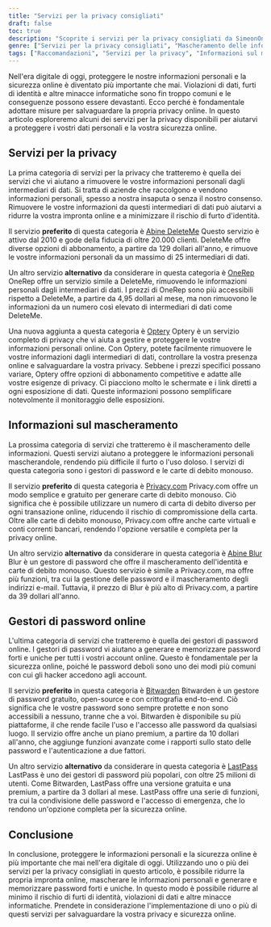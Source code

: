 ```yaml
---
title: "Servizi per la privacy consigliati"
draft: false
toc: true
description: "Scoprite i servizi per la privacy consigliati da SimeonOnSecurity per proteggere i vostri dati personali e la vostra sicurezza online. Scoprite i servizi per rimuovere le informazioni personali dagli intermediari di dati, mascherare le informazioni e gestire le password. Trovate opzioni affidabili per la privacy online e riducete il rischio di furto d'identità e di violazione dei dati."
genre: ["Servizi per la privacy consigliati", "Mascheramento delle informazioni", "Gestori di password online", "Rimozione del broker di dati", "Abine DeleteMe", "OneRep", "Ottica", "Sfumatura Abine", "Privacy.com", "Bitwarden", "LastPass", "Sicurezza online", "Protezione dell'identità", "Protezione dei dati"]
tags: ["Raccomandazioni", "Servizi per la privacy", "Informazioni sul mascheramento", "Gestori di password online", "Data Brokers", "Abine DeleteMe", "OneRep", "Ottica", "Sfumatura Abine", "Privacy.com", "Bitwarden", "LastPass", "Sicurezza online", "Protezione contro il furto d'identità", "Violazioni dei dati", "Protezione dei dati personali", "Sicurezza digitale", "Minacce informatiche", "Protezione dell'identità", "Privacy online", "Password forti", "Data Privacy"]
---
```

 Nell'era digitale di oggi, proteggere le nostre informazioni personali e la sicurezza online è diventato più importante che mai. Violazioni di dati, furti di identità e altre minacce informatiche sono fin troppo comuni e le conseguenze possono essere devastanti. Ecco perché è fondamentale adottare misure per salvaguardare la propria privacy online. In questo articolo esploreremo alcuni dei servizi per la privacy disponibili per aiutarvi a proteggere i vostri dati personali e la vostra sicurezza online.

## Servizi per la privacy

La prima categoria di servizi per la privacy che tratteremo è quella dei servizi che vi aiutano a rimuovere le vostre informazioni personali dagli intermediari di dati. Si tratta di aziende che raccolgono e vendono informazioni personali, spesso a nostra insaputa o senza il nostro consenso. Rimuovere le vostre informazioni da questi intermediari di dati può aiutarvi a ridurre la vostra impronta online e a minimizzare il rischio di furto d'identità.

Il servizio **preferito** di questa categoria è [Abine DeleteMe](https://joindeleteme.com/refer?coupon=RFR-40867-7DWHR4) Questo servizio è attivo dal 2010 e gode della fiducia di oltre 20.000 clienti. DeleteMe offre diverse opzioni di abbonamento, a partire da 129 dollari all'anno, e rimuove le vostre informazioni personali da un massimo di 25 intermediari di dati.

Un altro servizio **alternativo** da considerare in questa categoria è [OneRep](https://onerep.com) OneRep offre un servizio simile a DeleteMe, rimuovendo le informazioni personali dagli intermediari di dati. I prezzi di OneRep sono più accessibili rispetto a DeleteMe, a partire da 4,95 dollari al mese, ma non rimuovono le informazioni da un numero così elevato di intermediari di dati come DeleteMe.

Una nuova aggiunta a questa categoria è [Optery](https://app.optery.com/) Optery è un servizio completo di privacy che vi aiuta a gestire e proteggere le vostre informazioni personali online. Con Optery, potete facilmente rimuovere le vostre informazioni dagli intermediari di dati, controllare la vostra presenza online e salvaguardare la vostra privacy. Sebbene i prezzi specifici possano variare, Optery offre opzioni di abbonamento competitive e adatte alle vostre esigenze di privacy. Ci piacciono molto le schermate e i link diretti a ogni esposizione di dati. Queste informazioni possono semplificare notevolmente il monitoraggio delle esposizioni.

## Informazioni sul mascheramento

La prossima categoria di servizi che tratteremo è il mascheramento delle informazioni. Questi servizi aiutano a proteggere le informazioni personali mascherandole, rendendo più difficile il furto o l'uso doloso. I servizi di questa categoria sono i gestori di password e le carte di debito monouso.

Il servizio **preferito** di questa categoria è [Privacy.com](https://privacy.com/join/SU86Y) Privacy.com offre un modo semplice e gratuito per generare carte di debito monouso. Ciò significa che è possibile utilizzare un numero di carta di debito diverso per ogni transazione online, riducendo il rischio di compromissione della carta. Oltre alle carte di debito monouso, Privacy.com offre anche carte virtuali e conti correnti bancari, rendendo l'opzione versatile e completa per la privacy online.

Un altro servizio **alternativo** da considerare in questa categoria è [Abine Blur](https://dnt.abine.com/#/ref_register/pC8ZbvQtt) Blur è un gestore di password che offre il mascheramento dell'identità e carte di debito monouso. Questo servizio è simile a Privacy.com, ma offre più funzioni, tra cui la gestione delle password e il mascheramento degli indirizzi e-mail. Tuttavia, il prezzo di Blur è più alto di Privacy.com, a partire da 39 dollari all'anno.

## Gestori di password online

L'ultima categoria di servizi che tratteremo è quella dei gestori di password online. I gestori di password vi aiutano a generare e memorizzare password forti e uniche per tutti i vostri account online. Questo è fondamentale per la sicurezza online, poiché le password deboli sono uno dei modi più comuni con cui gli hacker accedono agli account.

Il servizio **preferito** in questa categoria è [Bitwarden](https://bitwarden.com) Bitwarden è un gestore di password gratuito, open-source e con crittografia end-to-end. Ciò significa che le vostre password sono sempre protette e non sono accessibili a nessuno, tranne che a voi. Bitwarden è disponibile su più piattaforme, il che rende facile l'uso e l'accesso alle password da qualsiasi luogo. Il servizio offre anche un piano premium, a partire da 10 dollari all'anno, che aggiunge funzioni avanzate come i rapporti sullo stato delle password e l'autenticazione a due fattori.

Un altro servizio **alternativo** da considerare in questa categoria è [LastPass](https://www.lastpass.com/) LastPass è uno dei gestori di password più popolari, con oltre 25 milioni di utenti. Come Bitwarden, LastPass offre una versione gratuita e una premium, a partire da 3 dollari al mese. LastPass offre una serie di funzioni, tra cui la condivisione delle password e l'accesso di emergenza, che lo rendono un'opzione completa per la sicurezza online.

## Conclusione

In conclusione, proteggere le informazioni personali e la sicurezza online è più importante che mai nell'era digitale di oggi. Utilizzando uno o più dei servizi per la privacy consigliati in questo articolo, è possibile ridurre la propria impronta online, mascherare le informazioni personali e generare e memorizzare password forti e uniche. In questo modo è possibile ridurre al minimo il rischio di furti di identità, violazioni di dati e altre minacce informatiche. Prendete in considerazione l'implementazione di uno o più di questi servizi per salvaguardare la vostra privacy e sicurezza online.


